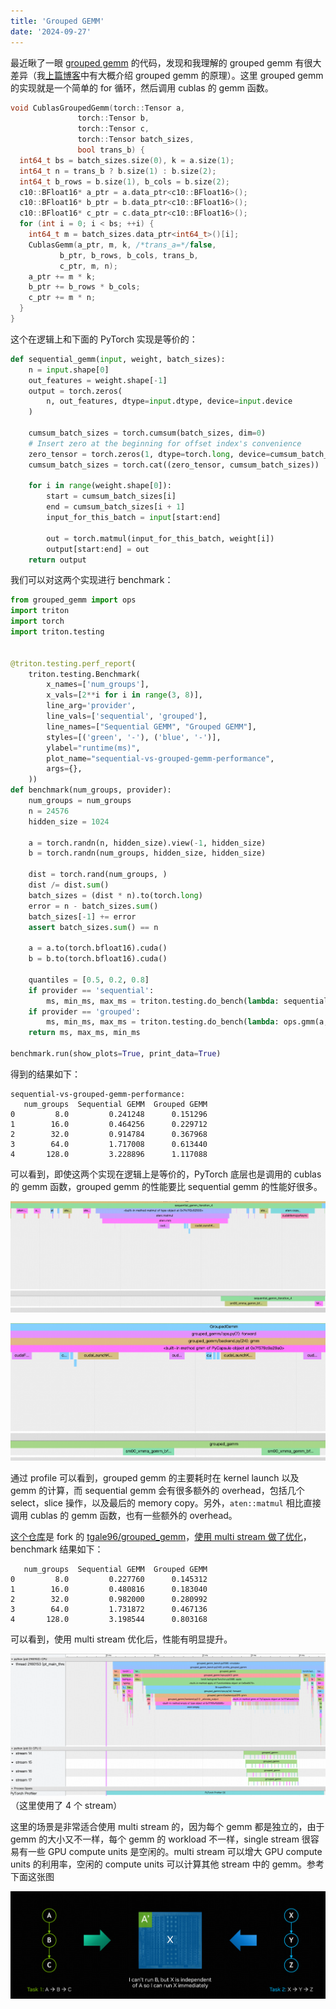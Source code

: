 ```yaml
---
title: 'Grouped GEMM'
date: '2024-09-27'
---
```


最近瞅了一眼 [grouped gemm](https://github.com/tgale96/grouped_gemm) 的代码，发现和我理解的 grouped gemm 有很大差异（我[上篇博客](./finetune_moe_with_lora)中有大概介绍 grouped gemm 的原理）。这里 grouped gemm 的实现就是一个简单的 for 循环，然后调用 cublas 的 gemm 函数。

```cpp
void CublasGroupedGemm(torch::Tensor a,
		       torch::Tensor b,
		       torch::Tensor c,
		       torch::Tensor batch_sizes,
		       bool trans_b) {
  int64_t bs = batch_sizes.size(0), k = a.size(1);
  int64_t n = trans_b ? b.size(1) : b.size(2);
  int64_t b_rows = b.size(1), b_cols = b.size(2);
  c10::BFloat16* a_ptr = a.data_ptr<c10::BFloat16>();
  c10::BFloat16* b_ptr = b.data_ptr<c10::BFloat16>();
  c10::BFloat16* c_ptr = c.data_ptr<c10::BFloat16>();
  for (int i = 0; i < bs; ++i) {
    int64_t m = batch_sizes.data_ptr<int64_t>()[i];
    CublasGemm(a_ptr, m, k, /*trans_a=*/false,
	       b_ptr, b_rows, b_cols, trans_b,
	       c_ptr, m, n);
    a_ptr += m * k;
    b_ptr += b_rows * b_cols;
    c_ptr += m * n;
  }
}
```

这个在逻辑上和下面的 PyTorch 实现是等价的：

```python
def sequential_gemm(input, weight, batch_sizes):
    n = input.shape[0]
    out_features = weight.shape[-1]
    output = torch.zeros(
        n, out_features, dtype=input.dtype, device=input.device
    )

    cumsum_batch_sizes = torch.cumsum(batch_sizes, dim=0)
    # Insert zero at the beginning for offset index's convenience
    zero_tensor = torch.zeros(1, dtype=torch.long, device=cumsum_batch_sizes.device)
    cumsum_batch_sizes = torch.cat((zero_tensor, cumsum_batch_sizes))

    for i in range(weight.shape[0]):
        start = cumsum_batch_sizes[i]
        end = cumsum_batch_sizes[i + 1]
        input_for_this_batch = input[start:end]

        out = torch.matmul(input_for_this_batch, weight[i])
        output[start:end] = out
    return output
```

我们可以对这两个实现进行 benchmark：

```python
from grouped_gemm import ops
import triton
import torch
import triton.testing


@triton.testing.perf_report(
    triton.testing.Benchmark(
        x_names=['num_groups'],
        x_vals=[2**i for i in range(3, 8)],
        line_arg='provider',
        line_vals=['sequential', 'grouped'],
        line_names=["Sequential GEMM", "Grouped GEMM"],
        styles=[('green', '-'), ('blue', '-')],
        ylabel="runtime(ms)",
        plot_name="sequential-vs-grouped-gemm-performance",
        args={},
    ))
def benchmark(num_groups, provider):
    num_groups = num_groups
    n = 24576
    hidden_size = 1024

    a = torch.randn(n, hidden_size).view(-1, hidden_size)
    b = torch.randn(num_groups, hidden_size, hidden_size)

    dist = torch.rand(num_groups, )
    dist /= dist.sum()
    batch_sizes = (dist * n).to(torch.long)
    error = n - batch_sizes.sum()
    batch_sizes[-1] += error
    assert batch_sizes.sum() == n

    a = a.to(torch.bfloat16).cuda()
    b = b.to(torch.bfloat16).cuda()

    quantiles = [0.5, 0.2, 0.8]
    if provider == 'sequential':
        ms, min_ms, max_ms = triton.testing.do_bench(lambda: sequential_gemm(a, b, batch_sizes), quantiles=quantiles)
    if provider == 'grouped':
        ms, min_ms, max_ms = triton.testing.do_bench(lambda: ops.gmm(a, b, batch_sizes), quantiles=quantiles)
    return ms, max_ms, min_ms

benchmark.run(show_plots=True, print_data=True)
```

得到的结果如下：
```
sequential-vs-grouped-gemm-performance:
   num_groups  Sequential GEMM  Grouped GEMM
0         8.0         0.241248      0.151296
1        16.0         0.464256      0.229712
2        32.0         0.914784      0.367968
3        64.0         1.717008      0.613440
4       128.0         3.228896      1.117088
```

可以看到，即使这两个实现在逻辑上是等价的，PyTorch 底层也是调用的 cublas 的 gemm 函数，grouped gemm 的性能要比 sequential gemm 的性能好很多。

![sequential gemm](/grouped_gemm/image.png)

![grouped gemm](/grouped_gemm/image-1.png)

通过 profile 可以看到，grouped gemm 的主要耗时在 kernel launch 以及 gemm 的计算，而 sequential gemm 会有很多额外的 overhead，包括几个 select，slice 操作，以及最后的 memory copy。另外，`aten::matmul` 相比直接调用 cublas 的 gemm 函数，也有一些额外的 overhead。

[这个仓库](https://github.com/fanshiqing/grouped_gemm)是 fork 的 [tgale96/grouped_gemm](https://github.com/tgale96/grouped_gemm)，[使用 multi stream 做了优化](https://github.com/fanshiqing/grouped_gemm/blob/172fada89fa7364fe5d026b3a0dfab58b591ffdd/csrc/grouped_gemm.cu#L288-L310)，benchmark 结果如下：
```
   num_groups  Sequential GEMM  Grouped GEMM
0         8.0         0.227760      0.145312
1        16.0         0.480816      0.183040
2        32.0         0.982000      0.280992
3        64.0         1.731872      0.467136
4       128.0         3.198544      0.803168
```

可以看到，使用 multi stream 优化后，性能有明显提升。

![alt text](/grouped_gemm/image-2.png)
（这里使用了 4 个 stream）

这里的场景是非常适合使用 multi stream 的，因为每个 gemm 都是独立的，由于 gemm 的大小又不一样，每个 gemm 的 workload 不一样，single stream 很容易有一些 GPU compute units 是空闲的。multi stream 可以增大 GPU compute units 的利用率，空闲的 compute units 可以计算其他 stream 中的 gemm。参考下面这张图

![](/how_to_write_a_cuda_program/image-4.png)

